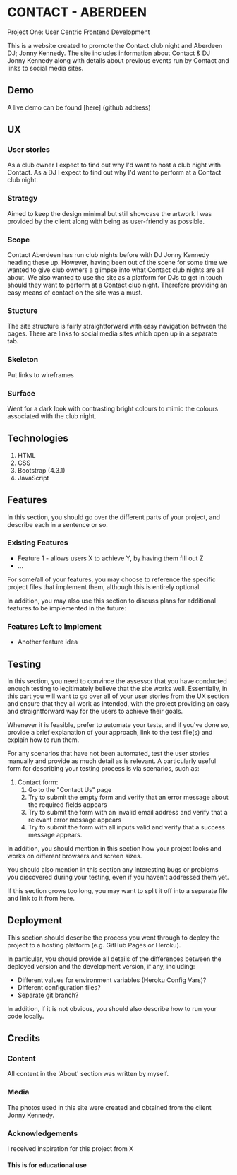 # CONTACT - ABERDEEN

Project One: User Centric Frontend Development

This is a website created to promote the Contact club night and Aberdeen DJ; Jonny Kennedy. The site includes information about Contact & DJ Jonny Kennedy along with details about previous events
run by Contact and links to social media sites.

## Demo
A live demo can be found [here] (github address)

## UX
 
### User stories

As a club owner I expect to find out why I'd want to host a club night with Contact.
As a DJ I expect to find out why I'd want to perform at a Contact club night.

### Strategy

Aimed to keep the design minimal but still showcase the artwork I was provided by the client along with being as user-friendly as possible.

### Scope 

Contact Aberdeen has run club nights before with DJ Jonny Kennedy heading these up. However, having been out of the scene for some time we wanted to give club owners a glimpse into what Contact
club nights are all about. We also wanted to use the site as a platform for DJs to get in touch should they want to perform at a Contact club night. Therefore providing an easy means of contact
on the site was a must.

### Stucture

The site structure is fairly straightforward with easy navigation between the pages. There are links to social media sites which open up in a separate tab.

### Skeleton

Put links to wireframes

### Surface

Went for a dark look with contrasting bright colours to mimic the colours associated with the club night.

## Technologies
1. HTML
2. CSS
3. Bootstrap (4.3.1)
4. JavaScript

## Features

In this section, you should go over the different parts of your project, and describe each in a sentence or so.
 
### Existing Features
- Feature 1 - allows users X to achieve Y, by having them fill out Z
- ...

For some/all of your features, you may choose to reference the specific project files that implement them, although this is entirely optional.

In addition, you may also use this section to discuss plans for additional features to be implemented in the future:

### Features Left to Implement
- Another feature idea

## Testing

In this section, you need to convince the assessor that you have conducted enough testing to legitimately believe that the site works well. Essentially, in this part you will want to go over all of your user stories from the UX section and ensure that they all work as intended, with the project providing an easy and straightforward way for the users to achieve their goals.

Whenever it is feasible, prefer to automate your tests, and if you've done so, provide a brief explanation of your approach, link to the test file(s) and explain how to run them.

For any scenarios that have not been automated, test the user stories manually and provide as much detail as is relevant. A particularly useful form for describing your testing process is via scenarios, such as:

1. Contact form:
    1. Go to the "Contact Us" page
    2. Try to submit the empty form and verify that an error message about the required fields appears
    3. Try to submit the form with an invalid email address and verify that a relevant error message appears
    4. Try to submit the form with all inputs valid and verify that a success message appears.

In addition, you should mention in this section how your project looks and works on different browsers and screen sizes.

You should also mention in this section any interesting bugs or problems you discovered during your testing, even if you haven't addressed them yet.

If this section grows too long, you may want to split it off into a separate file and link to it from here.

## Deployment

This section should describe the process you went through to deploy the project to a hosting platform (e.g. GitHub Pages or Heroku).

In particular, you should provide all details of the differences between the deployed version and the development version, if any, including:
- Different values for environment variables (Heroku Config Vars)?
- Different configuration files?
- Separate git branch?

In addition, if it is not obvious, you should also describe how to run your code locally.

## Credits

### Content

All content in the 'About' section was written by myself.

### Media

The photos used in this site were created and obtained from the client Jonny Kennedy.

### Acknowledgements

I received inspiration for this project from X

#### This is for educational use
